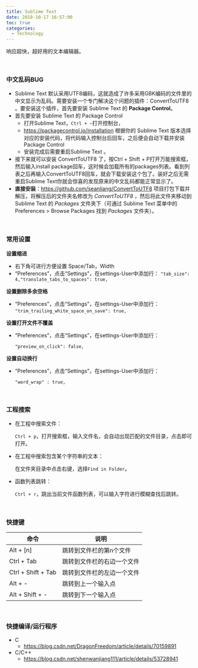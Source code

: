 ```yaml
---
title: Sublime Text
date: 2018-10-17 16:57:00
toc: true
categories:
  - Technology
---
```


响应超快，超好用的文本编辑器。
<!--more-->


<br/>

### 中文乱码BUG

* Sublime Text 默认采用UTF8编码，这就造成了许多采用GBK编码的文件里的中文显示为乱码。需要安装一个专门解决这个问题的插件：ConvertToUTF8 。要安装这个插件，首先要安装 Sublime Text 的 **Package Control**。
* 首先要安装 Sublime Text 的 Package Control
  * 打开Sublime Text，```Ctrl + ~```打开控制台，
  *  https://packagecontrol.io/installation 根据你的 Sublime Text 版本选择对应的安装代码，将代码输入控制台后回车，之后便会自动下载并安装 Package Control
  * 安装完成后需要重启Sublime Text 。
* 接下来就可以安装 ConvertToUTF8 了，按Ctrl + Shift + P打开万能搜索框，然后输入install package回车，这时候会加载所有的packages列表。看到列表之后再输入ConvertToUTF8回车，就会下载安装这个包了。装好之后无需重启Sublime Text你就会惊喜的发现原来的中文乱码都能正常显示了。
* **直接安装**：https://github.com/seanliang/ConvertToUTF8 项目打包下载并解压，将解压后的文件夹名修改为 *ConvertToUTF8* ，然后将此文件夹移动到 Sublime Text 的 *Packages* 文件夹下（可通过 Sublime Text 菜单中的 Preferences > Browse Packages 找到 *Packages* 文件夹）。


<br/>

### 常用设置

**设置缩进**

* 右下角可进行方便设置 Space/Tab，Width
* “Preferences”，点击“Settings”，在settings-User中添加行：
  `"tab_size": 4,"translate_tabs_to_spaces": true,`

**设置删除多余空格**

* “Preferences”，点击“Settings”，在settings-User中添加行：
`"trim_trailing_white_space_on_save": true,`

**设置打开文件不覆盖**

* “Preferences”，点击“Settings”，在settings-User中添加行：

  `"preview_on_click": false,`

**设置自动换行**

* “Preferences”，点击“Settings”，在settings-User中添加行：

  `"word_wrap" : true,`

<br/>

### 工程搜索

* 在工程中搜索文件：

  `Ctrl + p`，打开搜索框，输入文件名，会自动出现匹配的文件目录，点击即可打开。

* 在工程中搜索包含某个字符串的文本：

  在文件夹目录中点击右键，选择`Find in Folder`。

* 函数列表跳转：

  `Ctrl + r`，跳出当前文件函数列表，可以输入字符进行模糊查找后跳转。

<br/>

### 快捷键

| 命令               | 说明                       |
| ------------------ | -------------------------- |
| Alt + [n]          | 跳转到文件栏的第n个文件    |
| Ctrl + Tab         | 跳转到文件栏的右边一个文件 |
| Ctrl + Shift + Tab | 跳转到文件栏的左边一个文件 |
| Alt + -            | 跳转到上一个输入点         |
| Alt + Shift + -    | 跳转到下一个输入点         |


<br/>

### 快捷编译/运行程序

* C
  * https://blog.csdn.net/DragonFreedom/article/details/70159891
* C/C++
  * https://blog.csdn.net/shenwanjiang111/article/details/53728941